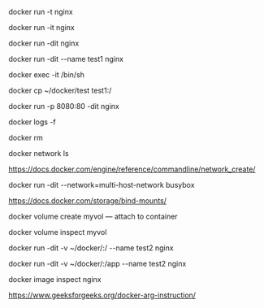 docker run -t nginx

docker run -it nginx

docker run -dit nginx

docker run -dit --name test1 nginx

docker exec -it /bin/sh

docker cp ~/docker/test test1:/

docker run -p 8080:80 -dit nginx

docker logs -f 

docker rm

docker network ls

https://docs.docker.com/engine/reference/commandline/network_create/

docker run -dit --network=multi-host-network busybox

https://docs.docker.com/storage/bind-mounts/

docker volume create myvol   — attach to container

docker volume inspect myvol

docker run -dit -v ~/docker/:/  --name test2 nginx

docker run -dit -v ~/docker/:/app  --name test2 nginx

docker image inspect nginx

https://www.geeksforgeeks.org/docker-arg-instruction/
